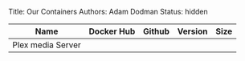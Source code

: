 Title: Our Containers
Authors: Adam Dodman
Status: hidden


|Name|Docker Hub|Github|Version|Size|
|---|---|---|---|---|
|Plex media Server|<i class="icon-sphere"></i>|<i class="icon-github"></i>|
